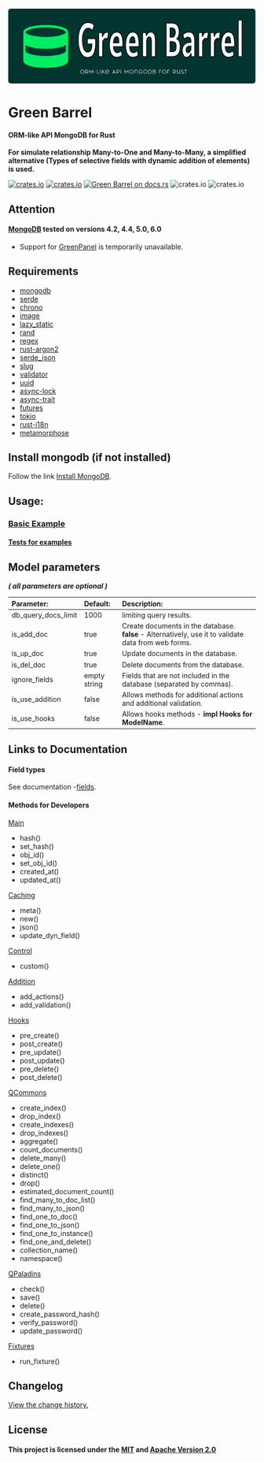 [![Logo](https://github.com/kebasyaty/green-barrel/raw/v1/logo/logo.svg "Logo")](https://github.com/kebasyaty/green-barrel "Logo")

# Green Barrel

#### ORM-like API MongoDB for Rust

**For simulate relationship Many-to-One and Many-to-Many, a simplified alternative (Types of selective fields with dynamic addition of elements) is used.**

[![crates.io](https://img.shields.io/crates/v/green-barrel "crates.io")](https://crates.io/crates/green-barrel "crates.io")
[![crates.io](https://img.shields.io/static/v1?label=rustc&message=v1.57%2B&color=red "crates.io")](https://www.rust-lang.org/ "crates.io")
[![Green Barrel on docs.rs][docsrs-image]][docsrs]
![crates.io](https://img.shields.io/crates/l/green-barrel)
![crates.io](https://img.shields.io/crates/d/green-barrel)

[docsrs-image]: https://docs.rs/green-barrel/badge.svg
[docsrs]: https://docs.rs/green-barrel

## Attention

#### [MongoDB](https://www.mongodb.com/ "MongoDB") tested on versions 4.2, 4.4, 5.0, 6.0

- Support for [GreenPanel](https://github.com/kebasyaty/green-panel "Green Panel") is temporarily unavailable.

## Requirements

- [mongodb](https://crates.io/crates/mongodb "mongodb")
- [serde](https://crates.io/crates/serde "serde")
- [chrono](https://crates.io/crates/chrono "chrono")
- [image](https://crates.io/crates/image "image")
- [lazy_static](https://crates.io/crates/lazy_static "lazy_static")
- [rand](https://crates.io/crates/rand "rand")
- [regex](https://crates.io/crates/regex "regex")
- [rust-argon2](https://crates.io/crates/rust-argon2 "rust-argon2")
- [serde_json](https://crates.io/crates/serde_json "serde_json")
- [slug](https://crates.io/crates/slug "slug")
- [validator](https://crates.io/crates/validator "validator")
- [uuid](https://crates.io/crates/uuid "uuid")
- [async-lock](https://crates.io/crates/async-lock "async-lock")
- [async-trait](https://crates.io/crates/async-trait "async-trait")
- [futures](https://crates.io/crates/futures "futures")
- [tokio](https://crates.io/crates/tokio "tokio")
- [rust-i18n](https://crates.io/crates/rust-i18n "rust-i18n")
- [metamorphose](https://crates.io/crates/metamorphose "metamorphose")

## Install mongodb (if not installed)

Follow the link [Install MongoDB](https://github.com/kebasyaty/green-barrel/blob/v1/Install_MongoDB.md "Install MongoDB").

## Usage:

### [Basic Example](https://github.com/kebasyaty/green-barrel/tree/v1/examples/basic "Basic Example")

#### [Tests for examples](https://github.com/kebasyaty/green-barrel/tree/v1/test-drive/tests "Tests for examples")

## Model parameters

**_( all parameters are optional )_**

| Parameter:          | Default:     | Description:                                                                                         |
| :------------------ | :----------- | :--------------------------------------------------------------------------------------------------- |
| db_query_docs_limit | 1000         | limiting query results.                                                                              |
| is_add_doc          | true         | Create documents in the database. **false** - Alternatively, use it to validate data from web forms. |
| is_up_doc           | true         | Update documents in the database.                                                                    |
| is_del_doc          | true         | Delete documents from the database.                                                                  |
| ignore_fields       | empty string | Fields that are not included in the database (separated by commas).                                  |
| is_use_addition     | false        | Allows methods for additional actions and additional validation.                                     |
| is_use_hooks        | false        | Allows hooks methods - **impl Hooks for ModelName**.                                                 |

## Links to Documentation

#### Field types

See documentation -[fields](https://docs.rs/green-barrel/latest/green_barrel/fields/index.html "fields").

#### Methods for Developers

[Main](https://docs.rs/green-barrel/latest/green_barrel/models/trait.Main.html "Main")

- hash()
- set_hash()
- obj_id()
- set_obj_id()
- created_at()
- updated_at()

[Caching](https://docs.rs/green-barrel/latest/green_barrel/models/caching/trait.Caching.html "Caching")

- meta()
- new()
- json()
- update_dyn_field()

[Control](https://docs.rs/green-barrel/latest/green_barrel/models/control/trait.Control.html "Control")

- custom()

[Addition](https://docs.rs/green-barrel/latest/green_barrel/models/addition/trait.Addition.html "Addition")

- add_actions()
- add_validation()

[Hooks](https://docs.rs/green-barrel/latest/green_barrel/models/hooks/trait.Hooks.html "Hooks")

- pre_create()
- post_create()
- pre_update()
- post_update()
- pre_delete()
- post_delete()

[QCommons](https://docs.rs/green-barrel/latest/green_barrel/models/db_query_api/commons/trait.QCommons.html "QCommons")

- create_index()
- drop_index()
- create_indexes()
- drop_indexes()
- aggregate()
- count_documents()
- delete_many()
- delete_one()
- distinct()
- drop()
- estimated_document_count()
- find_many_to_doc_list()
- find_many_to_json()
- find_one_to_doc()
- find_one_to_json()
- find_one_to_instance()
- find_one_and_delete()
- collection_name()
- namespace()

[QPaladins](https://docs.rs/green-barrel/latest/green_barrel/models/db_query_api/paladins/trait.QPaladins.html "QPaladins")

- check()
- save()
- delete()
- create_password_hash()
- verify_password()
- update_password()

[Fixtures](https://docs.rs/green-barrel/latest/green_barrel/models/fixtures/trait.Fixtures.html "Fixtures")

- run_fixture()

## Changelog

[View the change history.](https://github.com/kebasyaty/green-barrel/blob/v1/CHANGELOG.md "View the change history.")

## License

#### This project is licensed under the [MIT](https://github.com/kebasyaty/green-barrel/blob/v1/LICENSE-MIT "MIT") and [Apache Version 2.0](https://github.com/kebasyaty/green-barrel/blob/master/LICENSE-APACHE "Apache Version 2.0")
